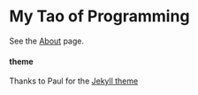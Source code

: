 # My Tao of Programming
See the [About](/about.html) page.

#### theme
Thanks to Paul for the [Jekyll theme](https://github.com/LeNPaul/portfolio-jekyll-theme)
